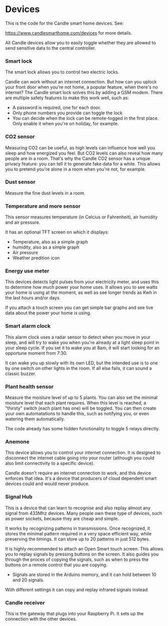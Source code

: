 # Devices
This is the code for the Candle smart home devices. See:

https://www.candlesmarthome.com/devices for more details.

All Candle devices allow you to easily toggle whether they are allowed to send sensitive data to the central controller.




### Smart lock

The smart lock allows you to control two electric locks.

Candle can work without an internet connection. But how can you uplock your front door when you're not home, a popular feature, when there's no internet? The Candle smart lock solves this by adding a GSM modem. There are multiple safety features to make this work well, such as:
- A password is required, one for each door.
- Only phone numbers you provide can toggle the lock
- You can decide when the lock can be remote-togged in the first place. Only enable it when you're on holiday, for example.


### CO2 sensor

Measuring CO2 can be useful, as high levels can influence how well you sleep and how energized you feel. But CO2 levels can also reveal how many people are in a room. That's why the Candle CO2 sensor has a unique privacy feature: you can tell it to generate fake data for a while. This allows you to pretend you're alone in a room when you're not, for example.


### Dust sensor

Measure the fine dust levels in a room.


### Temperature and more sensor

This sensor measures temperature (in Celcius or Fahrenheit), air humidity and air pressure. 

It has an optional TFT screen on which it displays:
- Temperature, also as a simple graph
- humidity, also as a simple graph
- Air pressure
- Weather predition icon


### Energy use meter

This devices detects light pulses from your electricity meter, and uses this to determine how much power your home uses. It allows you to see watts your home is using at the moment, as well as see longer trends as Kwh in the last hours and/or days.

If you attach a touch screen you can get simple bar graphs and see live data about the power your home is using.


### Smart alarm clock

This alarm clock uses a radar sensor to detect when you move in your sleep, and will try to wake you when you're already at a light sleep point in your sleep cycle. If you set it to wake you at 8am, it will start looking for an opportune moment from 7:30.

It can wake you up slowly with its own LED, but the intended use is to one by one switch on other lights in the room. If all else fails, it can sound a classic buzzer.


### Plant health sensor

Measure the moisture level of up to 5 plants. You can also set the minimal moisture level that each plant requires. When this level is reached, a "thirsty" switch (each plant has one) will be toggled. You can then create your own automatations to handle this, such as notifying you, or even watering them automatically.

The code already has some hidden functionality to toggle 5 relays directly.


### Anemone

This device allows you to control your internet connection. It is designed to disconnect the internet cable going into your router (although you could also limit connectivity to a specific device).

Candle doesn't require an internet connection to work, and this device enforces that idea. It's a device that producers of cloud dependent smart devices could and would never produce.


### Signal Hub

This is a device that can learn to recognise and also replay almost any signal from 433Mhz devices. Many people own these type of devices, such as power sockets, because they are cheap and simple.

It works by recognizing patterns in transmissions. Once recognized, it stores the minimal pattern required in a very space efficient way, while preserving the timings. It can store up to 20 patterns in just 512 bytes.

It is highly recommended to attach an Open Smart touch screen. This allows you to replay signals by pressing buttons on the screen. It also guides you through the proces of copying the signals, such as when to press the buttons on a remote control that you are copying.
- Signals are stored in the Arduino memory, and it can hold between 10 and 20 signals.

With different settings it can copy and replay infrared signals instead.


### Candle receiver

This is the gateway that plugs into your Raspberry Pi. It sets up the connection with the other devices.
